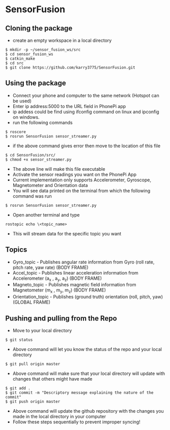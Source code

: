 # SensorFusion

## Cloning the package
- create an empty workspace in a local directory
```
$ mkdir -p ~/sensor_fusion_ws/src 
$ cd sensor_fusion_ws
$ catkin_make
$ cd src
$ git clone https://github.com/karry3775/SensorFusion.git
```

## Using the package
- Connect your phone and computer to the same network (Hotspot can be used)
- Enter ip address:5000 to the URL field in PhonePi app
- ip addess could be find using ifconfig command on linux and ipconfig on windows. 
- run the following commands
```
$ roscore
$ rosrun SensorFusion sensor_streamer.py
```
- if the above command gives error then move to the location of this file
```
$ cd SensorFusion/src/
$ chmod +x sensor_streamer.py
```
- The above line will make this file executable
- Activate the sensor readings you want on the PhonePi App
- Current implementation only supports Accelerometer, Gyroscope, Magnetometer and Orientation data
- You will see data printed on the terminal from which the following command was run
```
$ rosrun SensorFusion sensor_streamer.py
```
- Open another terminal and type
```
rostopic echo \<topic_name>
```
- This will stream data for the specific topic you want

## Topics
- Gyro_topic - Publishes angular rate information from Gyro (roll rate, pitch rate, yaw rate) (BODY FRAME)
- Accel_topic - Publishes linear acceleration information from Accelerometer (a<sub>x</sub> , a<sub>y</sub>, a<sub>z</sub>) (BODY FRAME)
- Magneto_topic - Publishes magnetic field information from Magnetometer (m<sub>x</sub> , m<sub>y</sub>, m<sub>z</sub>) (BODY FRAME)
- Orientation_topic - Publishes (ground truth) orientation (roll, pitch, yaw) (GLOBAL FRAME)

## Pushing and pulling from the Repo
- Move to your local directory
```
$ git status
```
- Above command will let you know the status of the repo and your local directory
```
$ git pull origin master
```
- Above command will make sure that your local directory will update with changes that others might have made
```
$ git add .
$ git commit -m "Descriptory message explaining the nature of the commit"
$ git push origin master
```
- Above command will update the github repository with the changes you made in the local directory in your computer
- Follow these steps sequentially to prevent improper syncing!
